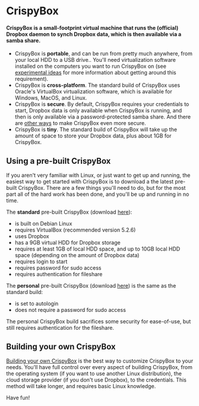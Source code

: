 # CrispyBox

#### CrispyBox is a small-footprint virtual machine that runs the (official) Dropbox daemon to synch Dropbox data, which is then available via a samba share.

* CrispyBox is **portable**, and can be run from pretty much anywhere, from your local HDD to a USB drive.. You'll need virtualization software installed on the computers you want to run CrispyBox on (see [experimental ideas](https://github.com/APrettyCoolProgram/CrispyBox/blob/master/Experimental_ideas.md) for more information about getting around this requirement).
* CrispyBox is **cross-platform**. The standard build of CrispyBox uses Oracle's VirtualBox virtualization software, which is available for Windows, MacOS, and Linux.
* CrispyBox is **secure**. By default, CrispyBox requires your credentials to start, Dropbox data is only available when CrispyBox is running, and then is only available via a password-protected samba share. And there are [other ways](https://github.com/APrettyCoolProgram/CrispyBox/blob/master/Experimental_ideas.md) to make CrispyBox even more secure.
* CrispyBox is **tiny**. The standard build of CrispyBox will take up the amount of space to store your Dropbox data, plus about 1GB for CrispyBox.

## Using a pre-built CrispyBox
If you aren't very familiar with Linux, or just want to get up and running, the easiest way to get started with CrispyBox is to download a the latest pre-built CrispyBox. There are a few things you'll need to do, but for the most part all of the hard work has been done, and you'll be up and running in no time.

The **standard** pre-built CrispyBox (download [here](https://github.com/APrettyCoolProgram/CrispyBox/blob/master/Build_your_own_CrispyBox.md)):
* is built on Debian Linux
* requires VirtualBox (recommended version 5.2.6)
* uses Dropbox
* has a 9GB virtual HDD for Dropbox storage
* requires at least 1GB of local HDD space, and up to 10GB local HDD space (depending on the amount of Dropbox data)
* requires login to start
* requires password for sudo access
* requires authentication for fileshare

The **personal** pre-built CrispyBox (download [here](https://github.com/APrettyCoolProgram/CrispyBox/blob/master/Build_your_own_CrispyBox.md)) is the same as the standard build:
* is set to autologin
* does not require a password for sudo access

The personal CrispyBox build sacrifices some security for ease-of-use, but still requires authentication for the fileshare.

## Building your own CrispyBox
[Building your own CrispyBox](https://github.com/APrettyCoolProgram/CrispyBox/blob/master/Build_a_standard_CrispyBox.md) is the best way to customize CrispyBox to your needs. You'll have full control over every aspect of building CrispyBox, from the operating system (if you want to use another Linux distribution), the cloud storage provider (if you don't use Dropbox), to the credentials. This method will take longer, and requires basic Linux knowledge.

Have fun!
